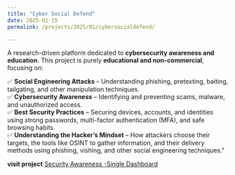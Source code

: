 ```yaml
---
title: "Cyber Social Defend"
date: 2025-01-15
permalink: /projects/2025/01/cybersocialdefend/

---
```


A research-driven platform dedicated to **cybersecurity awareness and education**. This project is purely **educational and non-commercial**, focusing on:
<!--more-->
✅ **Social Engineering Attacks** – Understanding phishing, pretexting, baiting, tailgating, and other manipulation techniques.  
✅ **Cybersecurity Awareness** – Identifying and preventing scams, malware, and unauthorized access.  
✅ **Best Security Practices** – Securing devices, accounts, and identities using strong passwords, multi-factor authentication (MFA), and safe browsing habits.  
✅ **Understanding the Hacker’s Mindset** – How attackers choose their targets, the tools like OSINT to gather information, and their delivery methods using phishing, vishing, and other social engineering techniques."

**visit project**
[Security Awareness -Single Dashboard](https://cybersocialdefend.com/)
